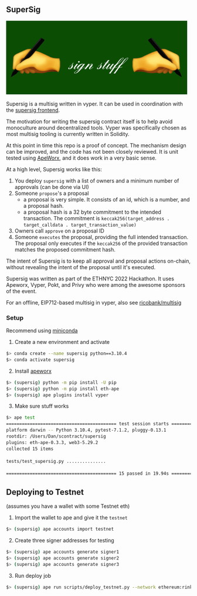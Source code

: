 ## SuperSig
<img src="./assets/supersig_cover.png" alt="sign stuff" width="494" height="200"/>

Supersig is a multisig written in vyper. It can be used in coordination with the [supersig frontend](https://github.com/relyt29/supersig-frontend).

The motivation for writing the supersig contract itself is to help avoid monoculture around decentralized tools. Vyper was specifically chosen as most multisig tooling is currently written in Solidity. 

At this point in time this repo is a proof of concept. The mechanism design can be improved, and the code has not been closely reviewed. It is unit tested using [ApeWorx](https://apeworx.io), and it does work in a very basic sense.


At a high level, Supersig works like this:
1. You deploy `supersig` with a list of owners and a minimum number of approvals (can be done via UI)
2. Someone `propose`'s a proposal
    - a proposal is very simple. It consists of an id, which is a number, and a proposal hash.
    - a proposal hash is a 32 byte commitment to the intended transaction. The commitment is `keccak256(target_address . target_calldata . target_transaction_value)`
3. Owners call `approve` on a proposal ID
4. Someone `executes` the proposal, providing the full intended transaction. The proposal only executes if the `keccak256` of the provided transaction matches the proposed commitment hash.

The intent of Supersig is to keep all approval and proposal actions on-chain, without revealing the intent of the proposal until it's executed.

Supersig was written as part of the ETHNYC 2022 Hackathon. It uses Apeworx, Vyper, Pokt, and Privy who were among the awesome sponsors of the event.

For an offline, EIP712-based multisig in vyper, also see [ricobank/multisig](https://github.com/ricobank/multisig)


### Setup
Recommend using [miniconda](https://docs.conda.io/en/latest/miniconda.html)

1. Create a new environment and activate
```sh
$> conda create --name supersig python==3.10.4
$> conda activate supersig
```

2. Install [apeworx](https://www.apeworx.io/)
```sh
$> (supersig) python -m pip install -U pip
$> (supersig) python -m pip install eth-ape
$> (supersig) ape plugins install vyper
```

3. Make sure stuff works
```sh
$> ape test
========================================== test session starts ===========================================
platform darwin -- Python 3.10.4, pytest-7.1.2, pluggy-0.13.1
rootdir: /Users/Dan/scontract/supersig
plugins: eth-ape-0.3.3, web3-5.29.2
collected 15 items                                                                                       

tests/test_supersig.py ...............                                                             [100%]

========================================== 15 passed in 19.94s ===========================================
```

## Deploying to Testnet
(assumes you have a wallet with some Testnet eth)
1. Import the wallet to ape and give it the `testnet`
```sh
$> (supersig) ape accounts import testnet
```

2. Create three signer addresses for testing
```sh
$> (supersig) ape accounts generate signer1
$> (supersig) ape accounts generate signer2
$> (supersig) ape accounts generate signer3
```

3. Run deploy job
```sh
$> (supersig) ape run scripts/deploy_testnet.py --network ethereum:rinkeby
```
